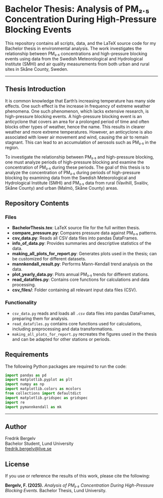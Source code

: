 # Bachelor Thesis: Analysis of PM₂.₅ Concentration During High-Pressure Blocking Events

This repository contains all scripts, data, and the LaTeX source code for my Bachelor thesis in environmental analysis. The work investigates the relationship between PM₂.₅ concentrations and high-pressure blocking events using data from the Swedish Meteorological and Hydrological Institute (SMHI) and air quality measurements from both urban and rural sites in Skåne County, Sweden.

---

## Thesis Introduction

It is common knowledge that Earth’s increasing temperature has many side effects. One such effect is the increase in frequency of extreme weather phenomena. One such phenomenon, which lacks extensive research, is high-pressure blocking events. A high-pressure blocking event is an anticyclone that covers an area for a prolonged period of time and often blocks other types of weather, hence the name. This results in clearer weather and more extreme temperatures. However, an anticyclone is also associated with lower air movement and wind, causing the air to remain stagnant. This can lead to an accumulation of aerosols such as PM₂.₅ in the region.

To investigate the relationship between PM₂.₅ and high-pressure blocking, one must analyze periods of high-pressure blocking and examine the concentration of PM₂.₅ during these periods. The goal of this thesis is to analyze the concentration of PM₂.₅ during periods of high-pressure blocking by examining data from the Swedish Meteorological and Hydrological Institute (SMHI) and PM₂.₅ data from rural (Vavihill, Svalöv, Skåne County) and urban (Malmö, Skåne County) areas.

## Repository Contents

### Files

- **BachelorThesis.tex**: LaTeX source file for the full written thesis.
- **compare_pressure.py**: Compares pressure data against PM₂.₅ patterns.
- **csv_data.py**: Reads all CSV data files into pandas DataFrames.
- **info_of_data.py**: Provides summaries and descriptive statistics of the data.
- **making_all_plots_for_report.py**: Generates plots used in the thesis; can be customized for different datasets.
- **mannkendall_result.py**: Performs Mann-Kendall trend analysis on the data.
- **plot_yearly_data.py**: Plots annual PM₂.₅ trends for different stations.
- **read_datafiles.py**: Contains core functions for calculations and data processing.
- **csv_files/**: Folder containing all relevant input data files (CSV).

### Functionality

- `csv_data.py` reads and loads all `.csv` data files into pandas DataFrames, preparing them for analysis.
- `read_datafiles.py` contains core functions used for calculations, including preprocessing and data transformations.
- `making_all_plots_for_report.py` recreates the figures used in the thesis and can be adapted for other stations or periods.

## Requirements

The following Python packages are required to run the code:

```python
import pandas as pd
import matplotlib.pyplot as plt
import numpy as np
import matplotlib.colors as mcolors
from collections import defaultdict
import matplotlib.gridspec as gridspec
import re
import pymannkendall as mk
```
---

## Author

Fredrik Bergelv  
Bachelor Student, Lund University  
[fredrik.bergelv@live.se](mailto:fredrik.bergelv@live.se)

## License

If you use or reference the results of this work, please cite the following:

**Bergelv, F. (2025).** *Analysis of PM₂.₅ Concentration During High-Pressure Blocking Events*. Bachelor Thesis, Lund University.
